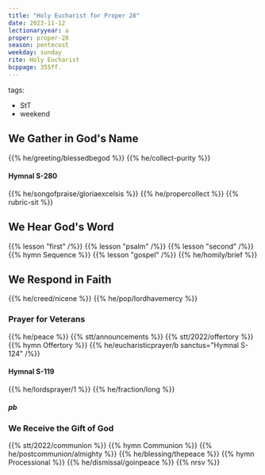 ```yaml
---
title: "Holy Eucharist for Proper 28"
date: 2023-11-12
lectionaryyear: a
proper: proper-28
season: pentecost
weekday: sunday
rite: Holy Eucharist
bcppage: 355ff.
---
```

tags:
- StT
- weekend

## We Gather in God's Name
{{% he/greeting/blessedbegod %}}
{{% he/collect-purity %}}

#### Hymnal S-280
{{% he/songofpraise/gloriaexcelsis %}}
{{% he/propercollect %}}
{{% rubric-sit %}}

## We Hear God's Word
{{% lesson "first" /%}}
{{% lesson "psalm" /%}}
{{% lesson "second" /%}}
{{% hymn Sequence %}}
{{% lesson "gospel" /%}}
{{% he/homily/brief %}}

## We Respond in Faith
{{% he/creed/nicene %}}
{{% he/pop/lordhavemercy %}}

### Prayer for Veterans
{{% he/peace %}}
{{% stt/announcements %}}
{{% stt/2022/offertory %}}
{{% hymn Offertory %}}
{{% he/eucharisticprayer/b sanctus="Hymnal S-124" /%}}

#### Hymnal S-119
{{% he/lordsprayer/1 %}}
{{% he/fraction/long %}}

##### pb
### We Receive the Gift of God
{{% stt/2022/communion %}}
{{% hymn Communion %}}
{{% he/postcommunion/almighty %}}
{{% he/blessing/thepeace %}}
{{% hymn Processional %}}
{{% he/dismissal/goinpeace %}}
{{% nrsv %}}

